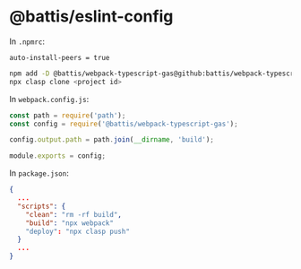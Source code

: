 # @battis/eslint-config

In `.npmrc`:

```
auto-install-peers = true
```

```bash
npm add -D @battis/webpack-typescript-gas@github:battis/webpack-typescript-gas
npx clasp clone <project id>
```

In `webpack.config.js`:

```js
const path = require('path');
const config = require('@battis/webpack-typescript-gas');

config.output.path = path.join(__dirname, 'build');

module.exports = config;
```

In `package.json`:

```json
{
  ...
  "scripts": {
    "clean": "rm -rf build",
    "build": "npx webpack"
    "deploy": "npx clasp push"
  }
  ...
}
```
